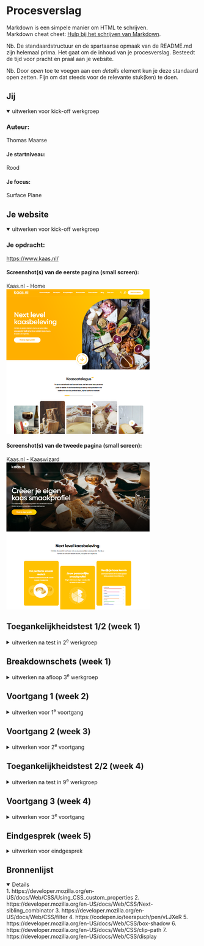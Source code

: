 # Procesverslag
Markdown is een simpele manier om HTML te schrijven.  
Markdown cheat cheet: [Hulp bij het schrijven van Markdown](https://github.com/adam-p/markdown-here/wiki/Markdown-Cheatsheet).

Nb. De standaardstructuur en de spartaanse opmaak van de README.md zijn helemaal prima. Het gaat om de inhoud van je procesverslag. Besteedt de tijd voor pracht en praal aan je website.

Nb. Door *open* toe te voegen aan een *details* element kun je deze standaard open zetten. Fijn om dat steeds voor de relevante stuk(ken) te doen.





## Jij

<details open>
  <summary>uitwerken voor kick-off werkgroep</summary>

  ### Auteur:
  Thomas Maarse

  #### Je startniveau:
  Rood

  #### Je focus:
  Surface Plane
 
</details>





## Je website

<details open>
  <summary>uitwerken voor kick-off werkgroep</summary>

  ### Je opdracht:
  https://www.kaas.nl/

  #### Screenshot(s) van de eerste pagina (small screen): 
  Kaas.nl - Home  
  <img src="images/kaasnl-home.png" width="375px" alt="De homepagina van Kaas.nl">

  #### Screenshot(s) van de tweede pagina (small screen):
  Kaas.nl - Kaaswizard  
  <img src="images/kaaswizard.png" width="375px" alt="De pagina waarop je zelf een Kaasprofiel kan aanmaken.">
 
</details>



## Toegankelijkheidstest 1/2 (week 1)

<details>
  <summary>uitwerken na test in 2<sup>e</sup> werkgroep</summary>

  ### Bevindingen
  - Sommige dingen zijn eigeinlijk niet te zien op de echte site, maar worden wel voorgelezen! Staan er eigenlijk nog als foutje, maar blinde gebruikers krijgen alles mee.
  - De carrouselletjes worden goed voorgelezen! Eerst kon ik er niet echt lekker doorheen navigeren, maar ik deed het verkeerd: toen ik eenmaal op de juiste toetsen drukte, lukte alles perfect.
  - Wel vervelend is: hij leest meteen alle carrouselitems toe! Dat zijn er een hele hoop, dus gaat dat wel even duren. Opzich niet fout, maar wel hinderend voor gebruikers denk ik!
  - de site zit qua accessibility goed in elkaar en is prima te navigeren met de screenreader, maar sommige dingetjes zijn toch niet helemaal handig.

</details>



## Breakdownschets (week 1)

<details>
  <summary>uitwerken na afloop 3<sup>e</sup> werkgroep</summary>

  ### de hele pagina: 
  <img src="images/kaasnl-home-analyse.png" width="375px" alt="Breakdown van de hele homepagina">
  <img src="images/kaaswizard-analyse.png" width="375px" alt="Breakdown van de hele Kaaswizard">

</details>





## Voortgang 1 (week 2)

<details>
  <summary>uitwerken voor 1<sup>e</sup> voortgang</summary>

  ### Stand van zaken
  Het lastigste was vooral de oefeningen in de les: het opfrissen van informatie en vaardigheden die ik eigenlijk was kwijtgeraakt na een tijdje, maar daarom was het juist zo goed om alle oefeingen te doen! Ik kwam niet altijd overal meteen uit, maar ik kon altijd hulp krijgen van de begeleiders of mijn klasgenoten. 
  
  Het maken van de site zelf gaat tot nu toe erg vlot en gemakkelijk, maar misschien is dat omdat ik vooral met HTML bezig ben geweest...

  Tot nu toe ben ik hier met mijn site:
    1. Kale HTML met tekst
      <img src="images/home-kale-html.png" width="375px" alt="De homepagina, met compleet kale HTML.">
  <img src="images/kaaswizard-kale-html.png" width="375px" alt="De kaaswizard, met compleet kale HTML">
    2. HTML met een beetje typografie
      <img src="images/home-kale-css.png" width="375px" alt="Breakdown van de hele homepagina">
  <img src="images/kaaswizard-kale-css.png" width="375px" alt="Breakdown van de hele Kaaswizard">

  De volgende stappen zijn nu:
    3. HTML met typografie en afbeeldingen
    4. HTML met typografie, afbeeldingen, en positionering
    5. HTML met typografie, afbeeldingen, positionering en kleur
    6. HTML met typografie, afbeeldingen, positionering, kleur en interactiviteit


  ### Agenda voor meeting
  samen met je groepje opstellen

  | Thomas     | Braham         | Aya    | Joy        |
  | ---            | ---                | ---          | ---              |
  | Hoe maken we vormen? Met vector of images?  | Hoe zit een Carroussel in elkaar?             | Kloppen onze breakdownschetsen?    | Wat is de beste manier om een video te embedden?    |
  | Hoe maak je een progressiebalk bij een carroussel? | Hoe maak je een hamburgermenu met animatie zonder images te gebruiken? | Waar precies moet je div gebruiken en waar een class? | Is onze HTML zo oké & correct? |


  ### Verslag van meeting
  hier na afloop snel de uitkomsten van de meeting vastleggen

De vormen op mijn site:
- CSS kan vectoren doen, een divje met border radius!
- Footer heeft backbround, die een border radius

Caroussel
- Een divje met overflow! hoeft niet per se infinite te zijn. interacties zijn wel heel goed om te hebben!
- Kijk voor caroussel op https://css-tricks.com/css-only-carousel/ Geeneens Java voor nodig! Heel veel staat in css tricks, denk om snappen, groeien, etc... De puntjes die meeveranderen zijn... css? java? ff kieken!
- De bolletjes eronder/progressiebalk: javascript!
- Let eerst op css tricks, dan pas kleine details!

Maak het niet te ingewikkeld:
- Blijf zo dicht mogelijk bij de echte site waar het niet echt nodig is om dingen anders te doen, anders is het alleen maar extra werk.
- Doe alles wat kan met sections en articles, alleen div bij vormgeving bijvoorbeeld binnen een article verschillende groepjes! divjes zijn alleen voor technische kant, niet voor de structuur: daar zijn die andere dingies voor.
- Gbruik zo veel mogelijk selectoren, niet classes!!


Als je bij de inspector bij de sources kijkt (of bij internet en gedownload) kan je met heel weinig moeite alle afbeeldingen bij elkaar vinden!!

Aria atribuut: zeggen wat voor ding iets is, voor de screenreader! hoeft niet per se hier, maar het is wel een mogelijk focuspuntje
Hamburgermenu is een unordered list in de Nav!

Wat nu?
In de surface plane dingen toevoegen: 
- loopend dingetje knopje
- golfjes onderin
- aria attributen
- cookies popup
- veranderende header

</details>





## Voortgang 2 (week 3)

<details>
  <summary>uitwerken voor 2<sup>e</sup> voortgang</summary>

  ### Stand van zaken
  hier dit ging goed & dit was lastig (neem ook screenshots op van delen van je website en code)


mijn surface level dingetjes:
- loopend dingetje knopje
- golfjes onderin
- aria attributen
- cookie popup
- veranderende header als je scrollt
- soorten carousellen (krimpen en groeien etc)

  ### Agenda voor meeting
  samen met je groepje opstellen

  | Thomas      | Braham          | Aya    | Joy        |
  | ---            | ---                | ---          | ---              |
  | Hoe zorg ik dat mijn header van kleur verandert, als ik voorbij een bepaald punt op mijn pagina ben?  | Hoe krijg ik de pijl van de details element aan de andere kant van de summary?    | hoe zorg ik dat een deel van de header vast blijven tijdnes het scrollen (position: fixed en sticky niet gewerkt)  | en dan ik dat    |
  | Is het echt verkeerd om dingen te positionen met paddings en margins?            | Moest je nou je hele main een class geven, of per element?              | Mijn elementen schuiven naar rechts toe en ik weet niet waar ik een fout heb staan in de code. Alles staat scheef hellup!!!!          | ...              |


  ### Verslag van meeting
Tijdens dit gesprek met de studentassistenten heb ik een aantal handige tips gekregen om verder te werken. Vooral belangrijk is dat we er achter kwamen dat de deadline al om de hoek is! Spannend......

Op een aantal technische dingen werden we gewezen op handige hulpbronnen en technieken, die we zeker gaan toepassen.
Er is nog veel te doen, maar we hebben de tijd! ...hoop ik.
</details>





## Toegankelijkheidstest 2/2 (week 4)

<details>
  <summary>uitwerken na test in 9<sup>e</sup> werkgroep</summary>

  ### Bevindingen
  Mijn website is tot nog toe nog niet zo toegankelijk als ik had gewild omdat ik nog niet ben toegekomen aan het toevoegen van alt-attributen of aria-labels zoals ik van plan was. Ik zal de test  uitvoeren als ik deze dingen eenmaal heb toegevoegd.				

</details>





## Voortgang 3 (week 4)

<details>
  <summary>uitwerken voor 3<sup>e</sup> voortgang</summary>

  ### Stand van zaken
  Ik vond het leuk om alles in HTML na te maken, en het namaken van de CSS was leuk om mee te puzzelen. Maar het bleef

  ### Agenda voor meeting
  samen met je groepje opstellen

  | Thomas      | Braham         | Aya   | Joy        |
  | ---            | ---                | ---          | ---              |
  | Hoe kan ik het best die gradients doen van de afbeeldingen?  | Moet de carousel direct overeen komen met hoe de website er daadwerkelijk uitziet?             | en ik dit    | Wat vind je van het plan voor de rest van mijn werk?    |
  | Wat is de beste manier om vormen te maken? Met SVG, of met Border Radius? | Hoe los ik alle problemen met rescalability op? | nog een punt | dit wil ik zeker |
  | ...            | ...                | ...          | ...              |


  ### Verslag van meeting
  Tijdens de meeting kreeg ik antwoord op een aantal van mijn vragen.

  Hoe kan ik het best die gradients doen van de afbeeldingen?
    Gebruik "background-image:linear-gradient( rgb(0 0 0 / 0), rgba(0 0 0 / 1) );" (zie sommetje positioneren)
    Of, met element ::after na de banner, met content:"" en een background met een gradient

  Hoe belangrijk is het dat de carrousellen er hetzelfde uitzien als op de site?
    Niet enorm: bij de fancy gele caroussel bijvoorbeeld het groeien en krimpen zijn niet heel belangrijk maar wel ingewikkeld! Verlies er niet te veel tijd aan. Maar bij de anderen: hoeft niet 100% nauwkeurig, maar als iets makkelijk mee te pakken is, doe het vooral! Kijk in teams, daar staat een handig linkje voor de carrousels. vergeet ook niet de css tricks pagina erover!

  Hoe belangrijk is het gridden van mijn site?
    ENORM! De site is helemaal broken op rescalability. Layout is enorm belangrijk in de beoordeling: met grid en flexbox, zorg dat alles er nog steeds prima uitziet als je het venster van maat verandert. Probeer met het venster te herschalen, kijk wat er breekt, en zorg dat dat prima meeschaalt!

  Hoe maak ik het golfvormpje onderaan mijn site?
     Het kan het best met svg'tje en dan een 'clip path', dat is vrij ingewikkeld en telt als extra surface level punt.
  
  We besproken wat ik nu nog moet doen en stelden een lijstje op:
    1.   Het afmaken van de content en carrouselletjes
    2.   Het fixen van de rescalability
    3.   Het toevoegen van de microinteractie:
              - Hamburgermenu
    4.   Het toevoegen van de surface level dingies
              	- Golfje met clip path
	              - Zoekknopje
	              - Loopend dingie
	              - Header verandert
              	- Extra focus op toegankelijkheid (aria)

  Dat moet wel lukken!

</details>





## Eindgesprek (week 5)

<details>
  <summary>uitwerken voor eindgesprek</summary>

  ### Je uitkomst - karakteristiek screenshots:
  <img src="images/ss_intro.png" width="375px" alt="De banner van de homepage.">
  <img src="images/ss_smaaktest.png" width="375px" alt="Een blok met informatie.">
  <img src="images/ss_smaakprofielbanner.png" width="375px" alt="De banner van de 2e pagina.">
  <img src="images/ss_smaakprofiel.png" width="375px" alt="Een section over het samenstellen van een smaakprofiel.">
  
  
  


  ### Dit ging goed/Heb ik geleerd: 
  Wat goed ging is dat ik de site bijna 1 op 1 heb nagemaakt. Ik kon na een tijdje zelf geen onderscheid meer maken tussen de echte en de mijne: dat vond ik heel leuk, en daar ben ik trots op!

  <img src="images/kaasvskaas.png" width="375px" alt="Twee bijna identieke pagina's!">


  ### Dit was lastig/Is niet gelukt:
  Omdat ik het voor de deadline eerst een aantal dagen heel druk had met het vak Vormgeving 2, met een deadline net iets voor deze, had ik uiteindelijk erg kort de tijd over om mijn opdracht af te maken. Dat, gecombineerd met dat ik heel uitgeput ben en ziek begin te worden, en mijn externe monitor (waar ik best afhankelijk van geworden ben tijdens het coderen) stuk is gegaan, had ik enorme moeite om alles op tijd af te krijgen en is dat dus niet gelukt.
  
  Wat mij ook niet goed lukte, is het positioneren op de juiste manier: ik heb heel veel met margins gedaan, met de bedoeling om het later aan te passen en het op de juiste manier te doen, maar daar had ik dus geen tijd meer voor.

  Maar, ik heb hoop dat het toch nog gaat lukken! Ik weet precies wat er moet gebeuren, en met genoeg tijd weet ik zeker dat ik alles goed kan maken bij de herkansing.

<img src="images/todo.png" width="375px" alt="Mijn overzicht van alles dat ik nog ga aanpassen.">
</details>





## Bronnenlijst

<details open>
1. https://developer.mozilla.org/en-US/docs/Web/CSS/Using_CSS_custom_properties 
2. https://developer.mozilla.org/en-US/docs/Web/CSS/Next-sibling_combinator
3. https://developer.mozilla.org/en-US/docs/Web/CSS/filter 
4. https://codepen.io/teerapuch/pen/vLJXeR
5. https://developer.mozilla.org/en-US/docs/Web/CSS/box-shadow
6. https://developer.mozilla.org/en-US/docs/Web/CSS/clip-path 
7. https://developer.mozilla.org/en-US/docs/Web/CSS/display
</details>
